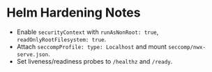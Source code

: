 <!-- SPDX-License-Identifier: Apache-2.0 -->
# Helm Hardening Notes

- Enable `securityContext` with `runAsNonRoot: true`, `readOnlyRootFilesystem: true`.
- Attach `seccompProfile: type: Localhost` and mount `seccomp/nwx-serve.json`.
- Set liveness/readiness probes to `/healthz` and `/ready`.
